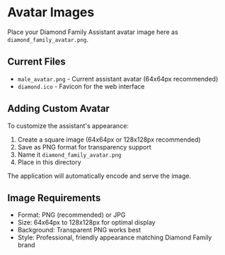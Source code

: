 # Avatar Images

Place your Diamond Family Assistant avatar image here as `diamond_family_avatar.png`.

## Current Files

- `male_avatar.png` - Current assistant avatar (64x64px recommended)
- `diamond.ico` - Favicon for the web interface

## Adding Custom Avatar

To customize the assistant's appearance:

1. Create a square image (64x64px or 128x128px recommended)
2. Save as PNG format for transparency support
3. Name it `diamond_family_avatar.png`
4. Place in this directory

The application will automatically encode and serve the image.

## Image Requirements

- Format: PNG (recommended) or JPG
- Size: 64x64px to 128x128px for optimal display
- Background: Transparent PNG works best
- Style: Professional, friendly appearance matching Diamond Family brand 